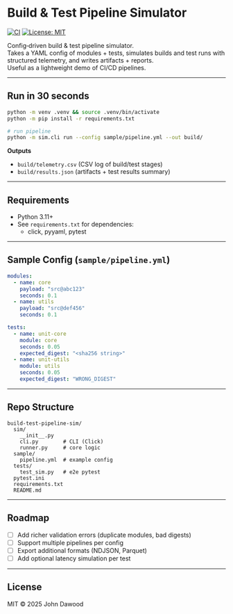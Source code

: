 # Build & Test Pipeline Simulator

[![CI](https://github.com/jdawood1/build-test-pipeline-sim/actions/workflows/ci.yml/badge.svg?branch=main)](https://github.com/jdawood1/build-test-pipeline-sim/actions/workflows/ci.yml)
[![License: MIT](https://img.shields.io/badge/License-MIT-yellow.svg)](LICENSE)

Config‑driven build & test pipeline simulator.  
Takes a YAML config of modules + tests, simulates builds and test runs with structured telemetry, and writes artifacts + reports.  
Useful as a lightweight demo of CI/CD pipelines.

---

## Run in 30 seconds

```bash
python -m venv .venv && source .venv/bin/activate
python -m pip install -r requirements.txt

# run pipeline
python -m sim.cli run --config sample/pipeline.yml --out build/
```

**Outputs**
- `build/telemetry.csv` (CSV log of build/test stages)
- `build/results.json` (artifacts + test results summary)

---

## Requirements
- Python 3.11+
- See `requirements.txt` for dependencies:
  - click, pyyaml, pytest

---

## Sample Config (`sample/pipeline.yml`)

```yaml
modules:
  - name: core
    payload: "src@abc123"
    seconds: 0.1
  - name: utils
    payload: "src@def456"
    seconds: 0.1

tests:
  - name: unit-core
    module: core
    seconds: 0.05
    expected_digest: "<sha256 string>"
  - name: unit-utils
    module: utils
    seconds: 0.05
    expected_digest: "WRONG_DIGEST"
```

---

## Repo Structure
```
build-test-pipeline-sim/
  sim/
    __init__.py
    cli.py        # CLI (Click)
    runner.py     # core logic
  sample/
    pipeline.yml  # example config
  tests/
    test_sim.py   # e2e pytest
  pytest.ini
  requirements.txt
  README.md
```

---

## Roadmap
- [ ] Add richer validation errors (duplicate modules, bad digests)
- [ ] Support multiple pipelines per config
- [ ] Export additional formats (NDJSON, Parquet)
- [ ] Add optional latency simulation per test

---

## License
MIT © 2025 John Dawood
